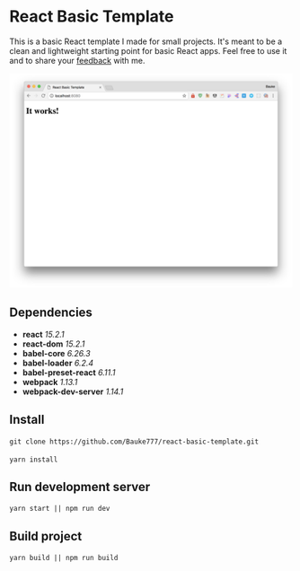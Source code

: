 # React Basic Template

This is a basic React template I made for small projects. It's meant to be a clean and lightweight starting point for basic React apps. Feel free to use it and to share your [feedback](mailto:baukeposthuma@gmail.com) with me.

![preview](https://github.com/Bauke777/react-basic-template/blob/master/preview.png?raw=true)

## Dependencies

- **react** *15.2.1*
- **react-dom** *15.2.1*
- **babel-core** *6.26.3*
- **babel-loader** *6.2.4*
- **babel-preset-react** *6.11.1*
- **webpack** *1.13.1*
- **webpack-dev-server** *1.14.1*

## Install

```
git clone https://github.com/Bauke777/react-basic-template.git

yarn install
```

## Run development server
```
yarn start || npm run dev
```

## Build project
```
yarn build || npm run build
```
